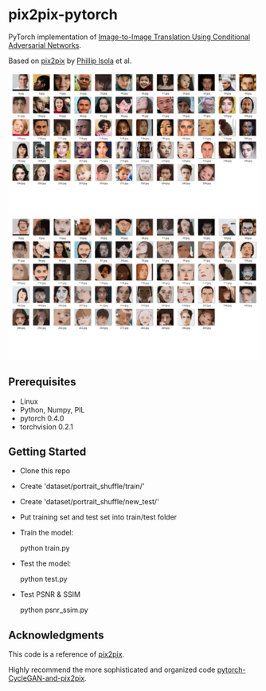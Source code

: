 # pix2pix-pytorch

PyTorch implementation of [Image-to-Image Translation Using Conditional Adversarial Networks](https://arxiv.org/pdf/1611.07004v1.pdf).

Based on [pix2pix](https://phillipi.github.io/pix2pix/) by [Phillip Isola](https://github.com/phillipi) et al.

<img src='gt.png' >

<img src='output.png' >

## Prerequisites

+ Linux
+ Python, Numpy, PIL
+ pytorch 0.4.0
+ torchvision 0.2.1

## Getting Started

+ Clone this repo
+ Create 'dataset/portrait_shuffle/train/'
+ Create 'dataset/portrait_shuffle/new_test/'
+ Put training set and test set into train/test folder
+ Train the model:

    python train.py

+ Test the model:

    python test.py
+ Test PSNR & SSIM

    python psnr_ssim.py
## Acknowledgments

This code is a reference of [pix2pix](https://phillipi.github.io/pix2pix/).

Highly recommend the more sophisticated and organized code [pytorch-CycleGAN-and-pix2pix](https://github.com/junyanz/pytorch-CycleGAN-and-pix2pix).

##
